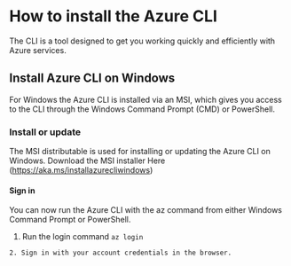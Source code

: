 # How to install the Azure CLI
The CLI is a tool designed to get you working quickly and efficiently with Azure services.

## Install Azure CLI on Windows
For Windows the Azure CLI is installed via an MSI, which gives you access to the CLI through the Windows Command Prompt (CMD) or PowerShell.

### Install or update
The MSI distributable is used for installing or updating the Azure CLI on Windows.
Download the MSI installer Here (https://aka.ms/installazurecliwindows)

#### Sign in
You can now run the Azure CLI with the az command from either Windows Command Prompt or PowerShell.
1. Run the login command
`az login`
~~~~ az login ~~~~ 
2. Sign in with your account credentials in the browser.


